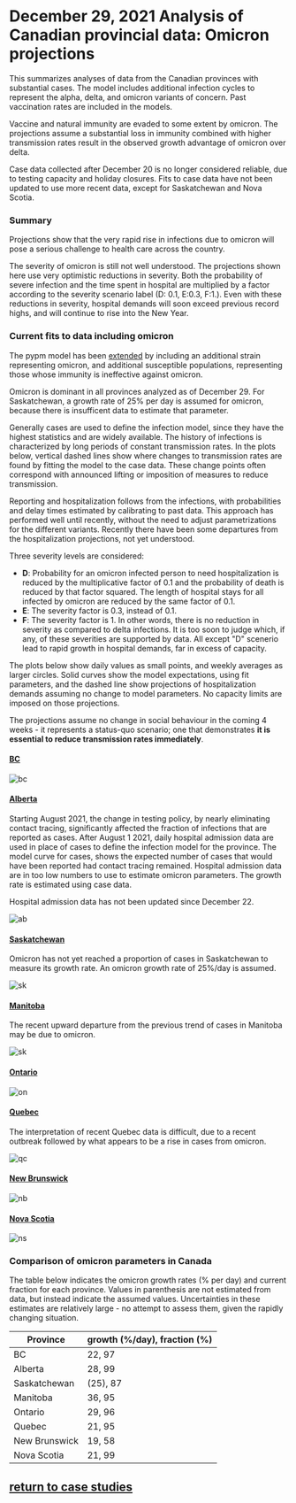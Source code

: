 # December 29, 2021 Analysis of Canadian provincial data: Omicron projections

This summarizes analyses of data from the Canadian provinces with substantial cases.
The model includes additional infection cycles to represent the alpha, delta, and omicron variants of concern.
Past vaccination rates are included in the models.

Vaccine and natural immunity are evaded to some extent by omicron. The projections assume a substantial
loss in immunity combined with higher transmission rates result in the observed growth advantage of omicron
over delta.

Case data collected after December 20 is no longer considered reliable, due to testing capacity and
holiday closures.
Fits to case data have not been updated to use more recent data, except for Saskatchewan and Nova Scotia.

### Summary

Projections show that the very rapid rise in infections due to omicron will pose a serious challenge to
health care across the country.

The severity of omicron is still not well understood. The projections shown here use very optimistic reductions in
severity. Both the probability of severe infection and the time spent in hospital are multiplied by a factor 
according to the severity scenario label (D: 0.1, E:0.3, F:1.).
Even with these reductions in severity, hospital demands will soon exceed previous record highs, and will continue
to rise into the New Year.

### Current fits to data including omicron

The pypm model has been [extended](reports/pypm_changes_3_1.pdf) 
by including an additional strain representing omicron, and additional
susceptible populations, representing those whose immunity is ineffective against omicron. 

Omicron is dominant in all provinces analyzed as of December 29. 
For Saskatchewan, a growth rate of 25% per day is assumed for omicron, because there is insufficent data to estimate that parameter.

Generally cases are used to define the infection model, since they have the highest statistics and are
widely available.
The history of infections is characterized by long periods of constant transmission rates.
In the plots below, vertical dashed lines show where changes to transmission rates are found by fitting the
model to the case data.
These change points often correspond with announced lifting or imposition of measures to reduce transmission.

Reporting and hospitalization follows from the infections, with probabilities and delay times estimated
by calibrating to past data.
This approach has performed well until recently, without the need to adjust parametrizations for the different variants.
Recently there have been some departures from the hospitalization projections, not yet understood.

Three severity levels are considered:
* **D**: Probability for an omicron infected person to need hospitalization is reduced by the multiplicative factor of 0.1 
and the probability of death is reduced by that factor squared. The length of hospital stays for all infected by 
omicron are reduced by the same factor of 0.1.
* **E**: The severity factor is 0.3, instead of 0.1.
* **F**: The severity factor is 1. In other words, there is no reduction in severity as compared to delta infections.
It is too soon to judge which, if any, of these severities are supported by data. All except "D" scenerio lead 
to rapid growth in hospital demands, far in excess of capacity.

The plots below show daily values as small points, and weekly averages as larger circles.
Solid curves show the model expectations, using fit parameters, and the dashed line show projections
of hospitalization demands assuming no change to model parameters. No capacity limits are imposed on those
projections.

The projections assume no change in social behaviour in the coming 4 weeks - it represents a status-quo scenario; 
one that demonstrates **it is essential to reduce transmission rates immediately**.

#### [BC](img/bc_4_1_1229_linear_omicron_alt.pdf)

![bc](img/bc_4_1_1229_linear_omicron_alt.png)

#### [Alberta](img/ab_4_1_1229_linear_omicron_alt.pdf)

Starting August 2021, the change in testing policy, by nearly eliminating contact tracing,
significantly affected the fraction of infections that are
reported as cases.
After August 1 2021, daily hospital admission data are used in place of cases to define the
infection model for the province.
The model curve for cases, shows the expected number of cases that would have been reported
had contact tracing remained.
Hospital admission data are in too low numbers to use to estimate omicron parameters.
The growth rate is estimated using case data.

Hospital admission data has not been updated since December 22.

![ab](img/ab_4_1_1229_linear_omicron_alt.png)

#### [Saskatchewan](img/sk_4_1_1229_linear_omicron_alt.pdf)

Omicron has not yet reached a proportion of cases in Saskatchewan to measure its growth rate.
An omicron growth rate of 25%/day is assumed.

![sk](img/sk_4_1_1229_linear_omicron_alt.png)

#### [Manitoba](img/mb_4_1_1229_linear_omicron_alt.pdf)

The recent upward departure from the previous trend of cases in Manitoba may be due to omicron.

![sk](img/mb_4_1_1229_linear_omicron_alt.png)

#### [Ontario](img/on_4_1_1229_linear_omicron_alt.pdf)


![on](img/on_4_1_1229_linear_omicron_alt.png)

#### [Quebec](img/qc_4_1_1229_linear_omicron_alt.pdf)

The interpretation of recent Quebec data is difficult, due to a recent outbreak followed by
what appears to be a rise in cases from omicron.

![qc](img/qc_4_1_1229_linear_omicron_alt.png)

#### [New Brunswick](img/nb_4_1_1229_linear_omicron_alt.pdf)

![nb](img/nb_4_1_1229_linear_omicron_alt.png)

#### [Nova Scotia](img/ns_4_1_1229_linear_omicron_alt.pdf)

![ns](img/ns_4_1_1229_linear_omicron_alt.png)

### Comparison of omicron parameters in Canada

The table below indicates the omicron growth rates (% per day) and current fraction for each province.
Values in parenthesis are not estimated from data, but instead indicate the assumed values.
Uncertainties in these estimates are relatively large - no attempt to assess them, given the rapidly changing
situation.

Province | growth (%/day), fraction (%)
---|---
BC | 22, 97
Alberta | 28, 99
Saskatchewan | (25), 87
Manitoba | 36, 95
Ontario | 29, 96
Quebec | 21, 95
New Brunswick | 19, 58
Nova Scotia | 21, 99 


## [return to case studies](../index.md)

